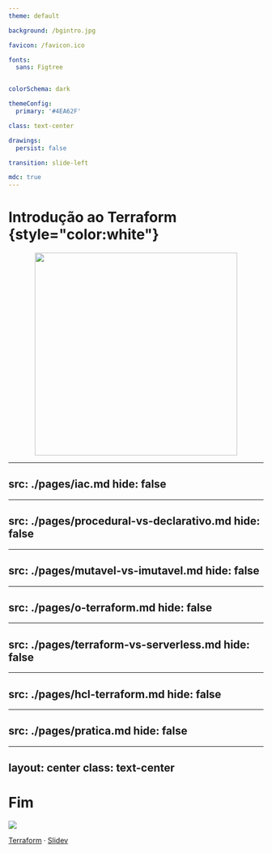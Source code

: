 ```yaml
---
theme: default

background: /bgintro.jpg

favicon: /favicon.ico

fonts:
  sans: Figtree


colorSchema: dark

themeConfig:
  primary: '#4EA62F'

class: text-center

drawings:
  persist: false

transition: slide-left

mdc: true
---
```


<Logo />

# **Introdução ao Terraform** {style="color:white"}


<div align="center">
  <img  src="/terraform.png" width="400px"/>
</div>

<!--
motivação: migração arquitetura interna para terraform
objetivo: compreender o que é terraform pra que usar e como usar
alvo: todos da area de ti
-->

---
src: ./pages/iac.md
hide: false
---

---
src: ./pages/procedural-vs-declarativo.md
hide: false
---

---
src: ./pages/mutavel-vs-imutavel.md
hide: false
---

---
src: ./pages/o-terraform.md
hide: false
---

---
src: ./pages/terraform-vs-serverless.md
hide: false
---

---
src: ./pages/hcl-terraform.md
hide: false
---

---
src: ./pages/pratica.md
hide: false
---

---
layout: center
class: text-center
---



<!-- <div class="flex flex-col flex-items-center gap-10">
</div> -->


# **Fim**

<div class="h-20 w-20 m-auto">
    <img src="/default.png" />
</div>

<div class="mt-20"></div>

[Terraform](https://www.terraform.io/) · [Slidev](https://github.com/slidevjs/slidev)

<PoweredBySlidev />
